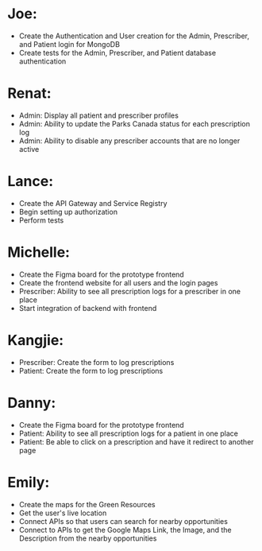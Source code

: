 # Joe:
- Create the Authentication and User creation for the Admin, Prescriber, and Patient login for MongoDB
- Create tests for the Admin, Prescriber, and Patient database authentication

# Renat:
- Admin: Display all patient and prescriber profiles
- Admin: Ability to update the Parks Canada status for each prescription log
- Admin: Ability to disable any prescriber accounts that are no longer active

# Lance:
- Create the API Gateway and Service Registry
- Begin setting up authorization
- Perform tests 

# Michelle:
- Create the Figma board for the prototype frontend
- Create the frontend website for all users and the login pages
- Prescriber: Ability to see all prescription logs for a prescriber in one place
- Start integration of backend with frontend

# Kangjie:
- Prescriber: Create the form to log prescriptions
- Patient: Create the form to log prescriptions

# Danny:
- Create the Figma board for the prototype frontend
- Patient: Ability to see all prescription logs for a patient in one place
- Patient: Be able to click on a prescription and have it redirect to another page

# Emily:
- Create the maps for the Green Resources
- Get the user's live location
- Connect APIs so that users can search for nearby opportunities
- Connect to APIs to get the Google Maps Link, the Image, and the Description from the nearby opportunities
